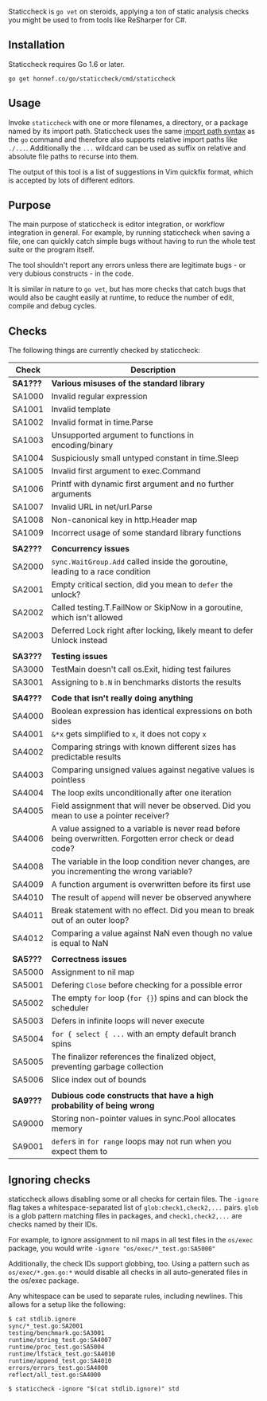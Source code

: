 Staticcheck is `go vet` on steroids, applying a ton of static analysis
checks you might be used to from tools like ReSharper for C#.


## Installation

Staticcheck requires Go 1.6 or later.

    go get honnef.co/go/staticcheck/cmd/staticcheck

## Usage

Invoke `staticcheck` with one or more filenames, a directory, or a package named
by its import path. Staticcheck uses the same
[import path syntax](https://golang.org/cmd/go/#hdr-Import_path_syntax) as
the `go` command and therefore
also supports relative import paths like `./...`. Additionally the `...`
wildcard can be used as suffix on relative and absolute file paths to recurse
into them.

The output of this tool is a list of suggestions in Vim quickfix format,
which is accepted by lots of different editors.

## Purpose

The main purpose of staticcheck is editor integration, or workflow
integration in general. For example, by running staticcheck when
saving a file, one can quickly catch simple bugs without having to run
the whole test suite or the program itself.

The tool shouldn't report any errors unless there are legitimate
bugs - or very dubious constructs - in the code.

It is similar in nature to `go vet`, but has more checks that catch
bugs that would also be caught easily at runtime, to reduce the number
of edit, compile and debug cycles.

## Checks

The following things are currently checked by staticcheck:

| Check      | Description                                                                                                |
|------------|------------------------------------------------------------------------------------------------------------|
| **SA1???** | **Various misuses of the standard library**                                                                |
| SA1000     | Invalid regular expression                                                                                 |
| SA1001     | Invalid template                                                                                           |
| SA1002     | Invalid format in time.Parse                                                                               |
| SA1003     | Unsupported argument to functions in encoding/binary                                                       |
| SA1004     | Suspiciously small untyped constant in time.Sleep                                                          |
| SA1005     | Invalid first argument to exec.Command                                                                     |
| SA1006     | Printf with dynamic first argument and no further arguments                                                |
| SA1007     | Invalid URL in net/url.Parse                                                                               |
| SA1008     | Non-canonical key in http.Header map                                                                       |
| SA1009     | Incorrect usage of some standard library functions                                                         |
|            |                                                                                                            |
| **SA2???** | **Concurrency issues**                                                                                     |
| SA2000     | `sync.WaitGroup.Add` called inside the goroutine, leading to a race condition                              |
| SA2001     | Empty critical section, did you mean to `defer` the unlock?                                                |
| SA2002     | Called testing.T.FailNow or SkipNow in a goroutine, which isn't allowed                                    |
| SA2003     | Deferred Lock right after locking, likely meant to defer Unlock instead                                    |
|            |                                                                                                            |
| **SA3???** | **Testing issues**                                                                                         |
| SA3000     | TestMain doesn't call os.Exit, hiding test failures                                                        |
| SA3001     | Assigning to `b.N` in benchmarks distorts the results                                                      |
|            |                                                                                                            |
| **SA4???** | **Code that isn't really doing anything**                                                                  |
| SA4000     | Boolean expression has identical expressions on both sides                                                 |
| SA4001     | `&*x` gets simplified to `x`, it does not copy `x`                                                         |
| SA4002     | Comparing strings with known different sizes has predictable results                                       |
| SA4003     | Comparing unsigned values against negative values is pointless                                             |
| SA4004     | The loop exits unconditionally after one iteration                                                         |
| SA4005     | Field assignment that will never be observed. Did you mean to use a pointer receiver?                      |
| SA4006     | A value assigned to a variable is never read before being overwritten. Forgotten error check or dead code? |
| SA4008     | The variable in the loop condition never changes, are you incrementing the wrong variable?                 |
| SA4009     | A function argument is overwritten before its first use                                                    |
| SA4010     | The result of `append` will never be observed anywhere                                                     |
| SA4011     | Break statement with no effect. Did you mean to break out of an outer loop?                                |
| SA4012     | Comparing a value against NaN even though no value is equal to NaN                                         |
|            |                                                                                                            |
| **SA5???** | **Correctness issues**                                                                                     |
| SA5000     | Assignment to nil map                                                                                      |
| SA5001     | Defering `Close` before checking for a possible error                                                      |
| SA5002     | The empty `for` loop (`for {}`) spins and can block the scheduler                                          |
| SA5003     | Defers in infinite loops will never execute                                                                |
| SA5004     | `for { select { ...` with an empty default branch spins                                                    |
| SA5005     | The finalizer references the finalized object, preventing garbage collection                               |
| SA5006     | Slice index out of bounds                                                                                  |
|            |                                                                                                            |
| **SA9???** | **Dubious code constructs that have a high probability of being wrong**                                    |
| SA9000     | Storing non-pointer values in sync.Pool allocates memory                                                   |
| SA9001     | `defer`s in `for range` loops may not run when you expect them to                                          |

## Ignoring checks

staticcheck allows disabling some or all checks for certain files. The
`-ignore` flag takes a whitespace-separated list of
`glob:check1,check2,...` pairs. `glob` is a glob pattern matching
files in packages, and `check1,check2,...` are checks named by their
IDs.

For example, to ignore assignment to nil maps in all test files in the
`os/exec` package, you would write `-ignore
"os/exec/*_test.go:SA5000"`

Additionally, the check IDs support globbing, too. Using a pattern
such as `os/exec/*.gen.go:*` would disable all checks in all
auto-generated files in the os/exec package.

Any whitespace can be used to separate rules, including newlines. This
allows for a setup like the following:

```
$ cat stdlib.ignore
sync/*_test.go:SA2001
testing/benchmark.go:SA3001
runtime/string_test.go:SA4007
runtime/proc_test.go:SA5004
runtime/lfstack_test.go:SA4010
runtime/append_test.go:SA4010
errors/errors_test.go:SA4000
reflect/all_test.go:SA4000

$ staticcheck -ignore "$(cat stdlib.ignore)" std
```

